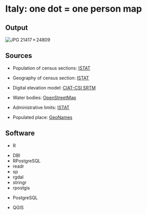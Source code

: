 # Italy: one dot = one person map

## Output

![JPG 21417 × 24809](https://github.com/fraba/one_dot_one_person/raw/master/ita_one_dot_one_person.jpg)

## Sources

* Population of census sections: [ISTAT](http://datiopen.istat.it/datasetCOM.php)

* Geography  of census section: [ISTAT](http://www.istat.it/it/archivio/104317#Basiterritoriali-0)

* Digital elevation model: [CIAT-CSI  SRTM](http://srtm.csi.cgiar.org)

* Water bodies: [OpenStreetMap](https://www.openstreetmap.org/)

* Administrative limits: [ISTAT](http://www.istat.it/it/archivio/124086)

* Populated place: [GeoNames](http://download.geonames.org/export/dump/)

## Software

* R

- DBI
- RPostgreSQL
- readr
- sp
- rgdal
- stringr
- rpostgis

* PostgreSQL

* QGIS

